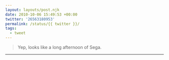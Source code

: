 ```yaml
---
layout: layouts/post.njk
date: 2010-10-06 15:49:53 +00:00
twitter: '26563180953'
permalink: /status/{{ twitter }}/
tags: 
  - tweet
---
```


> Yep, looks like a long afternoon of Sega.

---
